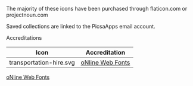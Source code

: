 The majority of these icons have been purchased through flaticon.com or projectnoun.com

Saved collections are linked to the PicsaApps email account.

Accreditations

| Icon                    | Accreditation                                                |
| ----------------------- | ------------------------------------------------------------ |
| transportation-hire.svg | <a href="http://www.onlinewebfonts.com">oNline Web Fonts</a> |

<a href="http://www.onlinewebfonts.com">oNline Web Fonts</a>
